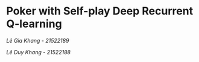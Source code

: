 # **Poker with Self-play Deep Recurrent Q-learning**

*Lê Gia Khang - 21522189*

*Lê Duy Khang - 21522188*
